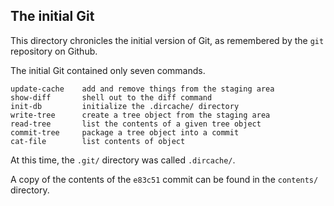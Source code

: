 ## The initial Git

This directory chronicles the initial version of Git, as remembered by the
`git` repository on Github.

The initial Git contained only seven commands.

    update-cache    add and remove things from the staging area
    show-diff       shell out to the diff command
    init-db         initialize the .dircache/ directory
    write-tree      create a tree object from the staging area
    read-tree       list the contents of a given tree object
    commit-tree     package a tree object into a commit
    cat-file        list contents of object

At this time, the `.git/` directory was called `.dircache/`.

A copy of the contents of the `e83c51` commit can be found in the `contents/`
directory.
